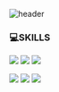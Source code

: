 <!-- ### Hi there 👋 -->

![header](https://capsule-render.vercel.app/api?type=wave&color=auto&height=300&section=header&text=CXXERRY%20&fontSize=90)

### 💻SKILLS
<img src="https://img.shields.io/badge/JavaScript-F7DF1E?style=flat-square&logo=JavaScript&logoColor=white"/>     <img src="https://img.shields.io/badge/CSS3-1572B6?style=flat-square&logo=CSS3&logoColor=white"/>    <img src="https://img.shields.io/badge/HTML5-E34F26?style=flat-square&logo=HTML5&logoColor=white"/> 

 <img src="https://img.shields.io/badge/JAVA-FF7800?style=flat-square&logo=JAVA&logoColor=white"/>     <img src="https://img.shields.io/badge/Kotlin-7F52FF?style=flat-square&logo=Kotlin&logoColor=white"/>     <img src="https://img.shields.io/badge/Spring Boot-6DB33F?style=flat-square&logo=Spring Boot&logoColor=white"/>

<!--
**cxxerry/cxxerry** is a ✨ _special_ ✨ repository because its `README.md` (this file) appears on your GitHub profile.

Here are some ideas to get you started:

- 🔭 I’m currently working on ...
- 🌱 I’m currently learning ...
- 👯 I’m looking to collaborate on ...
- 🤔 I’m looking for help with ...
- 💬 Ask me about ...
- 📫 How to reach me: ...
- 😄 Pronouns: ...
- ⚡ Fun fact: ...
-->
